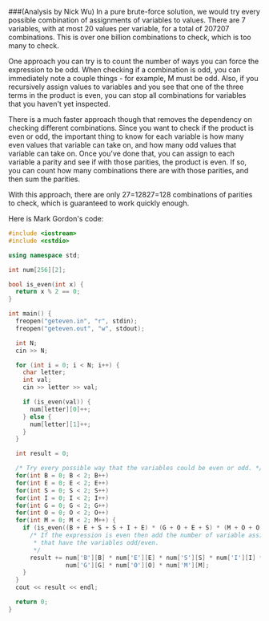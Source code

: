 ###(Analysis by Nick Wu)
In a pure brute-force solution, we would try every possible combination of assignments of variables to values. There are 7 variables, with at most 20 values per variable, for a total of 207207 combinations. This is over one billion combinations to check, which is too many to check.

One approach you can try is to count the number of ways you can force the expression to be odd. When checking if a combination is odd, you can immediately note a couple things - for example, M must be odd. Also, if you recursively assign values to variables and you see that one of the three terms in the product is even, you can stop all combinations for variables that you haven't yet inspected.

There is a much faster approach though that removes the dependency on checking different combinations. Since you want to check if the product is even or odd, the important thing to know for each variable is how many even values that variable can take on, and how many odd values that variable can take on. Once you've done that, you can assign to each variable a parity and see if with those parities, the product is even. If so, you can count how many combinations there are with those parities, and then sum the parities.

With this approach, there are only 27=12827=128 combinations of parities to check, which is guaranteed to work quickly enough.

Here is Mark Gordon's code:

```cpp
#include <iostream>
#include <cstdio>

using namespace std;

int num[256][2];

bool is_even(int x) {
  return x % 2 == 0;
}

int main() {
  freopen("geteven.in", "r", stdin);
  freopen("geteven.out", "w", stdout);

  int N;
  cin >> N;

  for (int i = 0; i < N; i++) {
    char letter;
    int val;
    cin >> letter >> val;

    if (is_even(val)) {
      num[letter][0]++;
    } else {
      num[letter][1]++;
    }
  }

  int result = 0;

  /* Try every possible way that the variables could be even or odd. */
  for(int B = 0; B < 2; B++)
  for(int E = 0; E < 2; E++)
  for(int S = 0; S < 2; S++)
  for(int I = 0; I < 2; I++)
  for(int G = 0; G < 2; G++)
  for(int O = 0; O < 2; O++)
  for(int M = 0; M < 2; M++) {
    if (is_even((B + E + S + S + I + E) * (G + O + E + S) * (M + O + O))) {
      /* If the expression is even then add the number of variable assignments
       * that have the variables odd/even.
       */
      result += num['B'][B] * num['E'][E] * num['S'][S] * num['I'][I] *
                num['G'][G] * num['O'][O] * num['M'][M];
    }
  }
  cout << result << endl;

  return 0;
}
```